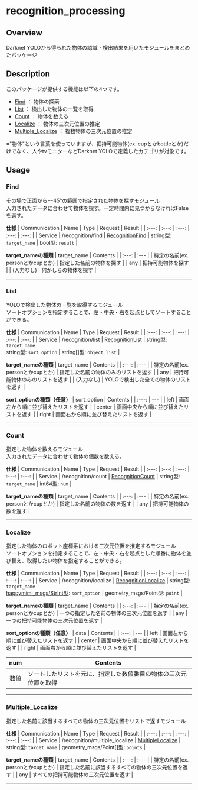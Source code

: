 # recognition_processing
## Overview
Darknet YOLOから得られた物体の認識・検出結果を用いたモジュールをまとめたパッケージ  


## Description
このパッケージが提供する機能は以下の4つです。
- [Find](https://github.com/KIT-Happy-Robot/happymimi_recognition/tree/master/recognition_processing#find) ： 物体の探索
- [List](https://github.com/KIT-Happy-Robot/happymimi_recognition/tree/master/recognition_processing#list) ： 検出した物体の一覧を取得
- [Count](https://github.com/KIT-Happy-Robot/happymimi_recognition/tree/master/recognition_processing#count) ： 物体を数える
- [Localize](https://github.com/KIT-Happy-Robot/happymimi_recognition/tree/master/recognition_processing#localize) ： 物体の三次元位置の推定
- [Multiple_Localize](https://github.com/KIT-Happy-Robot/happymimi_recognition/tree/master/recognition_processing#multiple_localize) ： 複数物体の三次元位置の推定
  
※"物体"という言葉を使っていますが、把持可能物体(ex. cupとかbottleとか)だけでなく、人やtvモニターなどDarknet YOLOで定義したカテゴリが対象です。

## Usage
### Find
その場で正面から+-45°の範囲で指定された物体を探すモジュール  
入力されたデータに合わせて物体を探す。一定時間内に見つからなければFalseを返す。  
  
**仕様**
| Communication | Name | Type | Request | Result |
| :---: | :---: | :---: | :---: | :---: |
| Service | /recognition/find | [RecognitionFind](https://github.com/KIT-Happy-Robot/happymimi_recognition/blob/master/happymimi_recognition_msgs/srv/RecognitionFind.srv) | string型: `target_name` | bool型: `result` |
  
**target_nameの種類**
| target_name | Contents |
| :---: | :--- |
| 特定の名前(ex. personとかcupとか) | 指定した名前の物体を探す |
| any | 把持可能物体を探す |
| (入力なし) | 何かしらの物体を探す |
  
---
### List
YOLOで検出した物体の一覧を取得するモジュール  
ソートオプションを指定することで、左・中央・右を起点としてソートすることができる。
  
**仕様**
| Communication | Name | Type | Request | Result |
| :---: | :---: | :---: | :---: | :---: |
| Service | /recognition/list | [RecognitionList](https://github.com/KIT-Happy-Robot/happymimi_recognition/blob/master/happymimi_recognition_msgs/srv/RecognitionList.srv) | string型: `target_name`<br>string型: `sort_option` | string[]型: `object_list` |
  
**target_nameの種類**
| target_name | Contents |
| :---: | :--- |
| 特定の名前(ex. personとかcupとか) | 指定した名前の物体のみのリストを返す |
| any | 把持可能物体のみのリストを返す |
| (入力なし) | YOLOで検出した全ての物体のリストを返す |
  
**sort_optionの種類（任意）**
| sort_option | Contents |
| :---: | --- |
| left | 画面左から順に並び替えたリストを返す |
| center | 画面中央から順に並び替えたリストを返す |
| right | 画面右から順に並び替えたリストを返す |
  
---
### Count
指定した物体を数えるモジュール  
入力されたデータに合わせて物体の個数を数える。  
  
**仕様**
| Communication | Name | Type | Request | Result |
| :---: | :---: | :---: | :---: | :---: |
| Service | /recognition/count | [RecognitionCount](https://github.com/KIT-Happy-Robot/happymimi_recognition/blob/master/happymimi_recognition_msgs/srv/RecognitionCount.srv) | string型: `target_name` | int64型: `num` |
  
**target_nameの種類**
| target_name | Contents |
| :---: | :--- |
| 特定の名前(ex. personとかcupとか) | 指定した名前の物体の数を返す |
| any | 把持可能物体の数を返す |
  
---
### Localize
指定した物体のロボット座標系における三次元位置を推定するモジュール  
ソートオプションを指定することで、左・中央・右を起点とした順番に物体を並び替え、取得したい物体を指定することができる。
  
**仕様**
| Communication | Name | Type | Request | Result |
| :---: | :---: | :---: | :---: | :---: |
| Service | /recognition/localize | [RecognitionLocalize](https://github.com/KIT-Happy-Robot/happymimi_recognition/blob/master/happymimi_recognition_msgs/srv/RecognitionLocalize.srv) | string型: `target_name`<br>[happymimi_msgs/StrInt型](https://github.com/KIT-Happy-Robot/happymimi_robot/blob/develop/happymimi_msgs/msg/StrInt.msg): `sort_option` | geometry_msgs/Point型: `point` |
  
**target_nameの種類**
| target_name | Contents |
| :---: | :--- |
| 特定の名前(ex. personとかcupとか) | 一つの指定した名前の物体の三次元位置を返す |
| any | 一つの把持可能物体の三次元位置を返す |
  
**sort_optionの種類（任意）**
| data | Contents |
| :---: | --- |
| left | 画面左から順に並び替えたリストを返す |
| center | 画面中央から順に並び替えたリストを返す |
| right | 画面右から順に並び替えたリストを返す |
  
| num | Contents |
| :---: | --- |
| 数値 | ソートしたリストを元に、指定した数値番目の物体の三次元位置を取得 |

---
### Multiple_Localize
指定した名前に該当するすべての物体の三次元位置をリストで返すモジュール  
  
**仕様**
| Communication | Name | Type | Request | Result |
| :---: | :---: | :---: | :---: | :---: |
| Service | /recognition/multiple_localize | [MultipleLocalize](https://github.com/KIT-Happy-Robot/happymimi_recognition/blob/master/happymimi_recognition_msgs/srv/MultipleLocalize.srv) | string型: `target_name` | geometry_msgs/Point[]型: `points` |
  
**target_nameの種類**
| target_name | Contents |
| :---: | :--- |
| 特定の名前(ex. personとかcupとか) | 指定した名前に該当するすべての物体の三次元位置を返す |
| any | すべての把持可能物体の三次元位置を返す |
  
---
